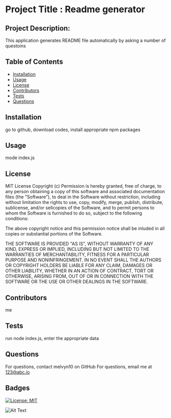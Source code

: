 
# Project Title : Readme generator

## Project Description:
This application generates README file automatically by asking a number of questoins

## Table of Contents
* [Installation](#installation)
* [Usage](#usage)
* [License](#license)
* [Contributors](#contributors)
* [Tests](#tests)
* [Questions](#questions)

## Installation
go to github, download codes, install appropriate npm packages

## Usage
mode index.js

## License
MIT License
Copyright (c)
Permission is hereby granted, free of charge, to any person obtaining a copy of this software and associated documentation files (the "Software"), to deal in the Software without restriction, including without limitation the rights to use, copy, modify, merge, publish, distribute, sublicense, and/or sellcopies of the Software, and to permit persons to whom the Software is furnished to do so, subject to the following conditions:

The above copyright notice and this permission notice shall be inluded in all copies or substantial portions of the Software.

THE SOFTWARE IS PROVIDED "AS IS", WITHOUT WARRANTY OF ANY KIND, EXPRESS OR IMPLIED, INCLUDING BUT NOT LIMITED TO THE WARRANTIES OF MERCHANTABILITY, FITNESS FOR A PARTICULAR PURPOSE AND NONINFRINGEMENT. IN NO EVENT SHALL THE AUTHORS OR COPYRIGHT HOLDERS BE LIABLE FOR ANY CLAIM, DAMAGES OR OTHER LIABILITY, WHETHER IN AN ACTION OF CONTRACT, TORT OR OTHERWISE, ARISING FROM, OUT OF OR IN CONNECTION WITH THE SOFTWARE OR THE USE OR OTHER DEALINGS IN THE SOFTWARE.


## Contributors
me

## Tests
run node index.js, enter the appropriate data

## Questions
For questions, contact melvyn10 on GitHub 
For questions, email me at 123@abc.io

## Badges
[![License: MIT](https://img.shields.io/badge/License-MIT-yellow.svg)](https://opensource.org/licenses/MIT)

![Alt Text](https://melvyn10.github.io/readme_generator/README-generator.gif)
